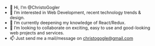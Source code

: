 - 👋 Hi, I’m @ChristoGogler
- 👀 I’m interested in Web Development, recent technology trends & design. 
- 🌱 I’m currently deepening my knowledge of React/Redux.
- 💞️ I’m looking to collaborate on exciting, easy to use and good-looking web projects and services.
- 📫 Just send me a mail/message on christogogle@gmail.com

<!---
ChristoGogler/ChristoGogler is a ✨ special ✨ repository because its `README.md` (this file) appears on your GitHub profile.
You can click the Preview link to take a look at your changes.
--->
